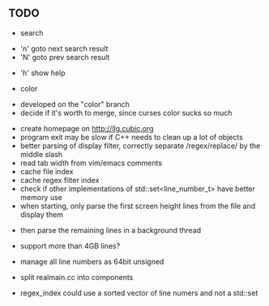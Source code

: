 TODO
----

- search
 + 'n' goto next search result
 + 'N' goto prev search result

- 'h' show help

- color
 + developed on the "color" branch
 + decide if it's worth to merge, since curses color sucks so much

- create homepage on <http://llg.cubic.org>
- program exit may be slow if C++ needs to clean up a lot of objects
- better parsing of display filter, correctly separate /regex/replace/ by the middle slash
- read tab width from vim/emacs comments
- cache file index
- cache regex filter index
- check if other implementations of std::set<line_number_t> have better memory use
- when starting, only parse the first screen height lines from the file and display them
 + then parse the remaining lines in a background thread
- support more than 4GB lines?
 + manage all line numbers as 64bit unsigned
- split realmain.cc into components

- regex_index could use a sorted vector of line numers and not a std::set
